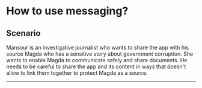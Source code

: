 # How to use messaging?

## Scenario


Mansour is an investigative journalist who wants to share the app with his source Magda who has a sensitive story about government corruption. She wants to enable Magda to communicate safely and share documents. He needs to be careful to share the app and its content in ways that doesn&#39;t allow to link them together to protect Magda as a source.
***